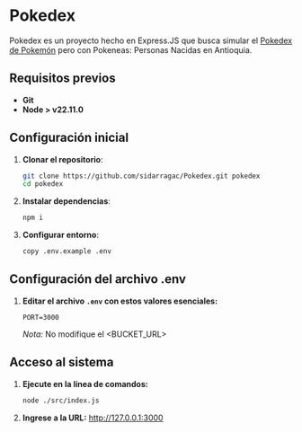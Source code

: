 # Pokedex
Pokedex es un proyecto hecho en Express.JS que busca simular el [Pokedex de Pokemón](https://www.pokemon.com/el/pokedex) pero con Pokeneas: Personas Nacidas en Antioquia.

## Requisitos previos
   - **Git**
   - **Node > v22.11.0**

## Configuración inicial

1. **Clonar el repositorio**:
   ```bash
   git clone https://github.com/sidarragac/Pokedex.git pokedex
   cd pokedex
   ```

2. **Instalar dependencias**:
   ```bash
   npm i
   ```

3. **Configurar entorno**:
   ```bash
   copy .env.example .env
   ```

## Configuración del archivo .env
1. **Editar el archivo `.env` con estos valores esenciales:**
   ```env
   PORT=3000
   ```
   <i>Nota:</i> No modifique el <BUCKET_URL>

## Acceso al sistema

1. **Ejecute en la línea de comandos:**
   ```bash
   node ./src/index.js
   ```
2. **Ingrese a la URL:**
   http://127.0.0.1:3000